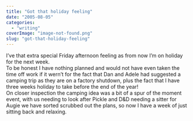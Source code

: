 ```yaml
---
title: "Got that holiday feeling"
date: "2005-08-05"
categories: 
  - "writing"
coverImage: "image-not-found.png"
slug: "got-that-holiday-feeling"
---
```


I’ve that extra special Friday afternoon feeling as from now I’m on holiday for the next week.  
To be honest I have nothing planned and would not have even taken the time off work if it wern’t for the fact that Dan and Adele had suggested a camping trip as they are on a factory shutdown, plus the fact that I have three weeks holiday to take before the end of the year!  
On closer inspection the camping idea was a bit of a spur of the moment event, with us needing to look after Pickle and D&D needing a sitter for Augie we have sorted scrubbed out the plans, so now I have a week of just sitting back and relaxing.
